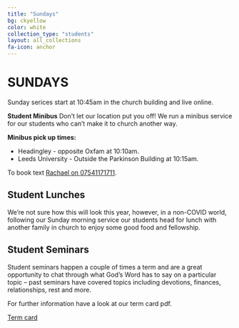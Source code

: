 ```yaml
---
title: "Sundays"
bg: ckyellow
color: white
collection_type: "students"
layout: all_collections
fa-icon: anchor
---
```


# SUNDAYS

Sunday serices start at 10:45am in the church building and live online.

**Student Minibus**
Don’t let our location put you off! We run a minibus service for our students who can’t
make it to church another way. 

**Minibus pick up times:** 
* Headingley - opposite Oxfam at 10:10am.
* Leeds University - Outside the Parkinson Building at 10:15am.

To book text <a href="tel:07541171711">Rachael on 07541171711</a>.

## Student Lunches
We’re not sure how this will look this year, however, in a non-COVID world, following our
Sunday morning service our students head for lunch with another family in church to enjoy some good food
and fellowship.

## Student Seminars
Student seminars happen a couple of times a term and are a great opportunity to chat
through what God’s Word has to say on a particular topic – past seminars have covered topics including
devotions, finances, relationships, rest and more.

For further information have a look at our term card pdf.

<a class="waves-effect waves-light btn-large" href="{{ 'assets/pdfs/student_term_card_autumn_2020.pdf' | relative_url }}">Term card</a>
